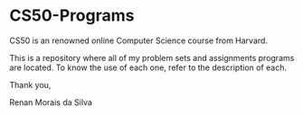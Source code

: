 # CS50-Programs

CS50 is an renowned online Computer Science course from Harvard.

This is a repository where all of my problem sets and assignments programs are located. To know the use of each one, refer to the description of each.

Thank you,

Renan Morais da Silva
